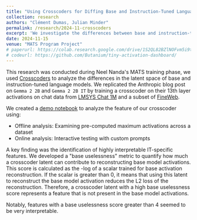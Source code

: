 ```yaml
---
title: "Using Crosscoders for Diffing Base and Instruction-Tuned Language Models"
collection: research
authors: "Clément Dumas, Julian Minder"
permalink: /research/2024-11-crosscoders
excerpt: 'We investigate the differences between base and instruction-tuned language models using Crosscoders'
date: 2024-11-15
venue: "MATS Program Project"
# paperurl: https://colab.research.google.com/drive/1S2QL82BZlNOFvm5i9t3juw4rgjCWNDaI?usp=sharing
# codeurl: https://github.com/Butanium/tiny-activation-dashboard/
---
```


This research was conducted during Neel Nanda's MATS training phase, we used [Crosscoders](transformer-circuits.pub/drafts/crosscoders/index.html#model-diffing) to analyze the differences in the latent space of base and instruction-tuned language models. We replicated the Anthropic blog post on `Gemma 2 2B` and `Gemma 2 2B IT` by training a crosscoder on their 13th layer activations on chat data from [LMSYS Chat 1M](https://huggingface.co/datasets/lmsys/lmsys-chat-1m) and a subset of [FineWeb](https://huggingface.co/datasets/huggingfacefw/fineweb).

We created a [demo notebook](https://colab.research.google.com/drive/1S2QL82BZlNOFvm5i9t3juw4rgjCWNDaI?usp=sharing) to analyze the feature of our crosscoder using:
- Offline analysis: Examining pre-computed maximum activations across a dataset
- Online analysis: Interactive testing with custom prompts

A key finding was the identification of highly interpretable IT-specific features. We developed a "base uselessness" metric to quantify how much a crosscoder latent can contribute to reconstructing base model activations. This score is calculated as the -log of a scalar trained for base activation reconstruction. If the scalar is greater than 0, it means that using this latent to reconstruct the base model activation reduces the L2 loss of the reconstruction. Therefore, a crosscoder latent with a high base uselessness score represents a feature that is not present in the base model activations.

Notably, features with a base uselessness score greater than 4 seemed to be very interpretable.

